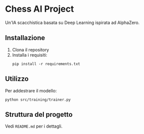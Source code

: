 # Chess AI Project

Un'IA scacchistica basata su Deep Learning ispirata ad AlphaZero.

## Installazione

1. Clona il repository
2. Installa i requisiti:
   ```
   pip install -r requirements.txt
   ```

## Utilizzo

Per addestrare il modello:
```
python src/training/trainer.py
```

## Struttura del progetto

Vedi `README.md` per i dettagli.